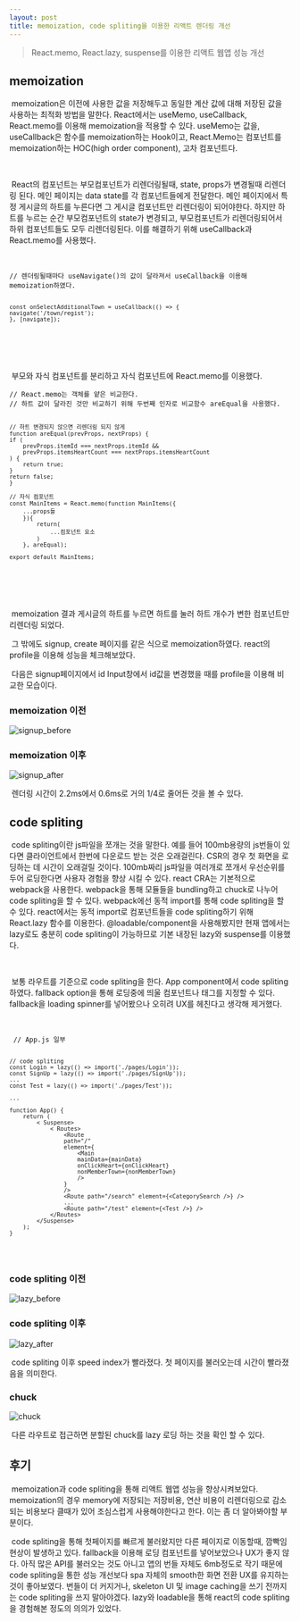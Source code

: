 ```yaml
---
layout: post
title: memoization, code spliting을 이용한 리액트 렌더링 개선
---
```


> React.memo, React.lazy, suspense를 이용한 리액트 웹앱 성능 개선

## memoization

<p>
&nbsp;memoization은 이전에 사용한 값을 저장해두고 동일한 계산 값에 대해 저장된 값을 사용하는 최적화 방법을 말한다. React에서는 useMemo, useCallback, React.memo를 이용해 memoization을 적용할 수 있다. useMemo는 값을, useCallback은 함수를 memoization하는 Hook이고, React.Memo는 컴포넌트를 memoization하는 HOC(high order component), 고차 컴포넌트다.
</p>
<br>
<p>
&nbsp;React의 컴포넌트는 부모컴포넌트가 리렌더링될때, state, props가 변경될때 리렌더링 된다. 메인 페이지는 data state를 각 컴포넌트들에게 전달한다.
메인 페이지에서 특정 게시글의 하트를 누른다면 그 게시글 컴포넌트만 리렌더링이 되어야한다. 하지만 하트를 누르는 순간 부모컴포넌트의 state가 변경되고, 부모컴포넌트가 리렌더링되어서 하위 컴포넌트들도 모두 리렌더링된다. 이를 해결하기 위해 useCallback과 React.memo를 사용했다.
</p>
<br>
<pre><code>// 렌더링될때마다 useNavigate()의 값이 달라져서 useCallback을 이용해 memoization하였다.

    const onSelectAdditionalTown = useCallback(() => {
    navigate('/town/regist');
    }, [navigate]);

</code></pre>
<br>

<p>&nbsp;부모와 자식 컴포넌트를 분리하고 자식 컴포넌트에 React.memo를 이용했다.</p>
<pre><code>// React.memo는 객체를 얕은 비교한다. 
// 하트 값이 달라진 것만 비교하기 위해 두번째 인자로 비교함수 areEqual을 사용했다.

    // 하트 변경되지 않으면 리렌더링 되지 않게
    function areEqual(prevProps, nextProps) {
    if (
        prevProps.itemId === nextProps.itemId &&
        prevProps.itemsHeartCount === nextProps.itemsHeartCount
    ) {
        return true;
    }
    return false;
    }

    // 자식 컴포넌트
    const MainItems = React.memo(function MainItems({
        ...props들
        }){
            return(
                ...컴포넌트 요소
            )
        }, areEqual);

    export default MainItems;

</code></pre>
<br>

<p>&nbsp;memoization 결과 게시글의 하트를 누르면 하트를 눌러 하트 개수가 변한 컴포넌트만 리렌더링 되었다.</p>
<p>&nbsp;그 밖에도 signup, create 페이지를 같은 식으로 memoization하였다. react의 profile을 이용해 성능을 체크해보았다.</p>
<p>&nbsp;다음은 signup페이지에서 id Input창에서 id값을 변경했을 때를 profile을 이용해 비교한 모습이다.</p>

### memoization 이전

![signup_before](./../images/9-5-react-optimize/signup_before.jpeg)

### memoization 이후

![signup_after](./../images/9-5-react-optimize/signup_after.png)

<p>&nbsp;렌더링 시간이 2.2ms에서 0.6ms로 거의 1/4로 줄어든 것을 볼 수 있다. </p>

## code spliting

<p>&nbsp;code spliting이란 js파일을 쪼개는 것을 말한다. 예를 들어 100mb용량의 js번들이 있다면 클라이언트에서 한번에 다운로드 받는 것은 오래걸린다. CSR의 경우 첫 화면을 로딩하는 데 시간이 오래걸릴 것이다. 100mb짜리 js파일을 여러개로 쪼개서 우선순위를 두어 로딩한다면 사용자 경험을 향상 시킬 수 있다. react CRA는 기본적으로 webpack을 사용한다. webpack을 통해 모듈들을 bundling하고 chuck로 나누어 code spliting을 할 수 있다. webpack에선 동적 import를 통해 code spliting을 할 수 있다. react에서는 동적 import로 컴포넌트들을 code spliting하기 위해 React.lazy 함수를 이용한다. @loadable/component을 사용해봤지만 현재 앱에서는 lazy로도 충분히 code spliting이 가능하므로 기본 내장된 lazy와 suspense를 이용했다.</p>
<br/>
<p>&nbsp;보통 라우트를 기준으로 code spliting을 한다. App component에서 code spliting 하였다. fallback option을 통해 로딩중에 띄울 컴포넌트나 태그를 지정할 수 있다. fallback을 loading spinner를 넣어봤으나 오히려 UX를 헤친다고 생각해 제거했다.</p>
<br/>
<pre><code> // App.js 일부

    // code spliting
    const Login = lazy(() => import('./pages/Login'));
    const SignUp = lazy(() => import('./pages/SignUp'));
    ...
    const Test = lazy(() => import('./pages/Test'));

    ...

    function App() {
        return (
            < Suspense>
                < Routes>
                    <Route
                    path="/"
                    element={
                        <Main
                        mainData={mainData}
                        onClickHeart={onClickHeart}
                        nonMemberTown={nonMemberTown}
                        />
                    }
                    />
                    <Route path="/search" element={<CategorySearch />} />
                    ...
                    <Route path="/test" element={<Test />} />
                </Routes>
            </Suspense>
        );
    }

</code></pre>

### code spliting 이전

![lazy_before](./../images/9-5-react-optimize/lazy_before.png)

### code spliting 이후

![lazy_after](./../images/9-5-react-optimize/lazy_after.png)

<p>&nbsp;code spliting 이후 speed index가 빨라졌다. 첫 페이지를 불러오는데 시간이 빨라졌음을 의미한다.</p>

### chuck

![chuck](./../images/9-5-react-optimize/chuck.png)

<p>&nbsp;다른 라우트로 접근하면 분할된 chuck를 lazy 로딩 하는 것을 확인 할 수 있다.</p>

## 후기

<p>&nbsp;memoization과 code spliting을 통해 리액트 웹앱 성능을 향상시켜보았다. memoization의 경우 memory에 저장되는 저장비용, 연산 비용이 리렌더링으로 감소되는 비용보다 클때가 있어 조심스럽게 사용해야한다고 한다. 이는 좀 더 알아봐야할 부분이다. </p>
<p>&nbsp;code spliting을 통해 첫페이지를 빠르게 불러왔지만 다른 페이지로 이동할때, 깜빡임 현상이 발생하고 있다. fallback을 이용해 로딩 컴포넌트를 넣어보았으나 UX가 좋지 않다. 아직 많은 API를 불러오는 것도 아니고 앱의 번들 자체도 6mb정도로 작기 때문에 code spliting을 통한 성능 개선보다 spa 자체의 smooth한 화면 전환 UX를 유지하는 것이 좋아보였다. 번들이 더 커지거나, skeleton UI 및 image caching을 쓰기 전까지는 code spliting을 쓰지 말아야겠다. lazy와 loadable을 통해 react의 code spliting을 경험해본 정도의 의의가 있었다.</p>
